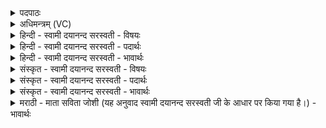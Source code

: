 <details><summary>पदपाठः</summary>

तत्। नः॒। वातः॑। म॒यो॒भ्विति॑। मयः॒ऽभु। वा॒तु॒। भे॒ष॒जम्। तत्। मा॒ता। पृ॒थि॒वी। तत्। पि॒ता। द्यौः। तत्। ग्रावा॑णः। सो॒म॒सुत॒ इति॑ सोम॒ऽसुतः॑। म॒यो॒भुव॒ इति॑ मयः॒ऽभुवः॑। तत्। अ॒श्वि॒ना॒। शृ॒णु॒त॒म्। धि॒ष्ण्या॒। यु॒वम्। १७।
</details>

<details><summary>अधिमन्त्रम् (VC)</summary>

- वायुर्देवता
- गोतम ऋषिः
- भुरिक्त्रिष्टुप्
- धैवतः
</details>

<details><summary>हिन्दी - स्वामी दयानन्द सरस्वती - विषयः</summary>

फिर कौन क्या करे, इस विषय को अगले मन्त्र में कहा है ॥
</details>

<details><summary>हिन्दी - स्वामी दयानन्द सरस्वती - पदार्थः</summary>

पदार्थान्वयभाषाः -  हे (अश्विना) पढ़ाने और पढ़ने हारे सज्जनो ! (धिष्ण्या) भूमि के समान धारण करनेवाले (युवम्) तुम दोनों हम लोगों ने जो पढ़ा है, उस को (शृणुतम्) सुनो। जैसे (नः) हम लोगों के लिये (वातः) पवन (तत्) उस (मयोभु) सुख करने हारी (भेषजम्) ओषधि की (वातु) प्राप्ति करे (तत्) उस ओषधि को (माता) मान्य देनेवाली (पृथिवी) विस्तारयुक्त भूमि तथा (तत्) उस को (पिता) पालना का हेतु (द्यौः) सूर्यमण्डल प्राप्त करे तथा (तत्) उस को (सोमसुतः) ओषधि और ऐश्वर्य को उत्पन्न करने और (मयोभुवः) सुख की भावना कराने हारे (ग्रावाणः) मेघ प्राप्त करें (तत्) यह सब व्यवहार तुम्हारे लिये भी होवे ॥१७ ॥
</details>

<details><summary>हिन्दी - स्वामी दयानन्द सरस्वती - भावार्थः</summary>

भावार्थभाषाः -  जिसकी पृथिवी के समान माता और सूर्य के समान पिता हो, वह सब ओर से कुशली सुखी होकर सब को नीरोग और चतुर करे ॥१७ ॥
</details>

<details><summary>संस्कृत - स्वामी दयानन्द सरस्वती - विषयः</summary>

पुनः का किं कुर्यादित्याह ॥
</details>

<details><summary>संस्कृत - स्वामी दयानन्द सरस्वती - पदार्थः</summary>

पदार्थान्वयभाषाः -  हे अश्विना ! धिष्ण्या युवमस्माभिरधीतं शृणुतं यथा नो वातस्तन्मयोभु भेषजं वातु तन्माता पृथिवी तत्पिता द्यौर्वातु तत्सोमसुतो मयोभुवो ग्रावाणो वान्तु तद्युष्मभ्यमप्यस्तु ॥१७ ॥
</details>

<details><summary>संस्कृत - स्वामी दयानन्द सरस्वती - भावार्थः</summary>

भावार्थभाषाः -  यस्य पृथिवीव माता द्यौरिव पिता भवेत्, स सर्वतः कुशलीभूत्वा सर्वानरोगाञ्चतुरान् कुर्यात्॥१७ ॥
</details>

<details><summary>मराठी - माता सविता जोशी (यह अनुवाद स्वामी दयानन्द सरस्वती जी के आधार पर किया गया है।) - भावार्थः</summary>

भावार्थभाषाः -  ज्याची माता पृथ्वीप्रमाणे व पिता सूर्याप्रमाणे असेल त्याने सर्व ठिकाणी व्यवहारकुशल असावे व सुखी होऊन सर्वांना निरोगी व चतुर बनवावे.
</details>